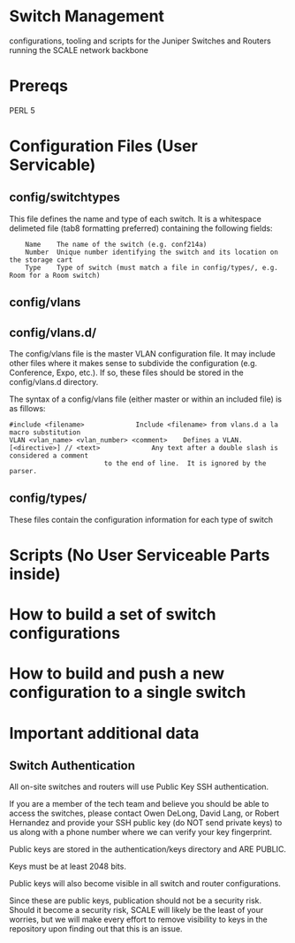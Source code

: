 # Switch Management
configurations, tooling and scripts for the Juniper Switches and Routers running the SCALE network backbone

# Prereqs
PERL 5

# Configuration Files (User Servicable)
## config/switchtypes
This file defines the name and type of each switch. It is a whitespace delimeted file (tab8
formatting preferred) containing the following fields:
```
	Name	The name of the switch (e.g. conf214a)
	Number	Unique number identifying the switch and its location on the storage cart
	Type	Type of switch (must match a file in config/types/, e.g. Room for a Room switch)
```

## config/vlans
## config/vlans.d/<name>
The config/vlans file is the master VLAN configuration file. It may include other files where it
makes sense to subdivide the configuration (e.g. Conference, Expo, etc.). If so, these files should
be stored in the config/vlans.d directory.

The syntax of a config/vlans file (either master or within an included file) is as fillows:
```
#include <filename>				Include <filename> from vlans.d a la macro substitution
VLAN <vlan_name> <vlan_number> <comment>	Defines a VLAN.
[<directive>] // <text>				Any text after a double slash is considered a comment
						to the end of line.  It is ignored by the parser.
```

## config/types/<name>
These files contain the configuration information for each type of switch


# Scripts (No User Serviceable Parts inside)

# How to build a set of switch configurations

# How to build and push a new configuration to a single switch

# Important additional data

## Switch Authentication
All on-site switches and routers will use Public Key SSH authentication.

If you are a member of the tech team and believe you should be able to access the switches, please
contact Owen DeLong, David Lang, or Robert Hernandez and provide your SSH public key (do NOT send
private keys) to us along with a phone number where we can verify your key fingerprint.

Public keys are stored in the authentication/keys directory and ARE PUBLIC.

Keys must be at least 2048 bits.

Public keys will also become visible in all switch and router configurations.

Since these are public keys, publication should not be a security risk. Should it become a security risk,
SCALE will likely be the least of your worries, but we will make every effort to remove visibility to
keys in the repository upon finding out that this is an issue.

